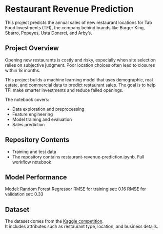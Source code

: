 # Restaurant Revenue Prediction

This project predicts the annual sales of new restaurant locations for Tab Food Investments (TFI), the company behind brands like Burger King, Sbarro, Popeyes, Usta Donerci, and Arby’s.

## Project Overview

Opening new restaurants is costly and risky, especially when site selection relies on subjective judgment. Poor location choices often lead to closures within 18 months.  

This project builds a machine learning model that uses demographic, real estate, and commercial data to predict restaurant sales. The goal is to help TFI make smarter investments and reduce failed openings.  

The notebook covers:
- Data exploration and preprocessing  
- Feature engineering  
- Model training and evaluation  
- Sales prediction  

## Repository Contents

- Training and test data
- The repository contains restaurant-revenue-prediction.ipynb. Full workflow notebook   

## Model Performance
Model: Random Forest Regressor
RMSE for training set: 0.16
RMSE for validation set: 0.33

## Dataset

The dataset comes from the [Kaggle competition](https://www.kaggle.com/competitions/restaurant-revenue-prediction).  
It includes attributes such as restaurant type, location, and business details.  
